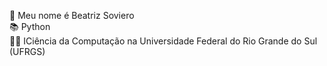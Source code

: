 👋 Meu nome é Beatriz Soviero  
📚 Python  
👩‍💻 ICiência da Computação na Universidade Federal do Rio Grande do Sul (UFRGS)  

